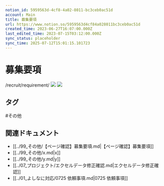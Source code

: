 ```yaml
---
notion_id: 5959563d-4cf8-4a02-8011-bc3ceb0ac51d
account: Main
title: 募集要項
url: https://www.notion.so/5959563d4cf84a028011bc3ceb0ac51d
created_time: 2023-06-27T16:07:00.000Z
last_edited_time: 2023-07-15T03:12:00.000Z
sync_status: placeholder
sync_time: 2025-07-12T15:01:15.101723
---
```

# 募集要項

/recruit/requirement/
![](https://prod-files-secure.s3.us-west-2.amazonaws.com/736adce6-a3a4-4a64-9f74-d9aa055c96d2/e887c58a-9af5-40ab-ac64-dffc2a5bf721/screencapture-localhost-3000-recruit-requirement-2023-07-15-11_53_30.png?X-Amz-Algorithm=AWS4-HMAC-SHA256&X-Amz-Content-Sha256=UNSIGNED-PAYLOAD&X-Amz-Credential=ASIAZI2LB466RCASQDHD%2F20250719%2Fus-west-2%2Fs3%2Faws4_request&X-Amz-Date=20250719T052228Z&X-Amz-Expires=3600&X-Amz-Security-Token=IQoJb3JpZ2luX2VjEIT%2F%2F%2F%2F%2F%2F%2F%2F%2F%2FwEaCXVzLXdlc3QtMiJIMEYCIQC%2FY6tqBAF1eFac38EDkf1XAzGnfOZQ%2BzAA%2FqDqJlYWTgIhAM0d1inCfVRLn5ApzizSGwSUdNOScA1o5a9nP6cZCSz1KogECJ3%2F%2F%2F%2F%2F%2F%2F%2F%2F%2FwEQABoMNjM3NDIzMTgzODA1IgwDMNstab%2FSl2VLOXgq3ANkWVSYr2Hwv61L3RfyWTIYyaGg3BLKqocavLEgRMxaO%2FOltBviOqpz2nZuE5yzCKkjz7hoWAenWJn4aq5vmpfZozPQntiFQYElDw4FObot6a8pb4vKuFIt4Elvc2ZK1FKzLGU3dwb3OCQO5LgtcXh%2BawFiNkJ8yL%2B9I5o%2Fwi9HhgUq4jwQGULa%2Fd2Iff5Dvgh%2FNUOkMD0hw6LxDHQ2LQutH8qY8%2F721UqZLx3aMdI69MRI%2BOHfNuCtp3grOk2bUUth8ugAEe0K7GT49fSfBw%2BxVnx%2BpfkB1qN%2Fex%2FdaR7v1a%2BmO3ifrCKupOZIeD%2FJNKVssmU%2Fg1bHHPGT4Cm0k%2FBIkvBpUIjHkxpGGg467LOYtZJp17%2BipJFUM%2FdLVhOudeAc0vqz6eeSzO7ecU6wD1XWUn5QjroWaqlPRn1A5DYu0LYNnrd99gO6Iu%2BYmuuiYdvs%2BoT2RvyqD32ngxRVCOXKNPeuarCs%2FZcDFza4233VP0ucBjkuezw77InNbVydq%2FAdFx%2Bs4ERygsy9bqi9iWSweDp70i534zN4LdKLmdYWfxRhCRrWcgNk%2Br17KNDMLr2Z9hm2PbUyM7m2MOb5O8eAu%2BFBg6w9tOhd1%2BUB2Zqvp6TLCY%2BIBwjmzMstzDCaquzDBjqkAQ4MS8EdlisvsS8M%2B02Bt65Wo17EZl21%2B4LN1tRqJ2hqo9AGEujQ4HTzXOngq1her%2BWtFCRLbd0pqUTgbRhRaGHWaZPRRaq7p3CE1j179ncK82vA0tXl%2BqnRnH3bZAWeF8h0HolYUX4XqkndVoXPRgpAxGIhBkPyr9qY5B6BUfodZQubMSAhchlKBKcQ4xj0skhTiK97VhZeas8GJWdDWmlnb0cO&X-Amz-Signature=4b534855c7716aab26154ebaac44bf1d8a444c5a949d74b35276d758d4aac657&X-Amz-SignedHeaders=host&x-amz-checksum-mode=ENABLED&x-id=GetObject)
![](https://prod-files-secure.s3.us-west-2.amazonaws.com/736adce6-a3a4-4a64-9f74-d9aa055c96d2/6c8465a5-491f-4fe6-b5a4-3b626418690a/screencapture-localhost-3000-recruit-requirement-2023-07-15-12_09_34.png?X-Amz-Algorithm=AWS4-HMAC-SHA256&X-Amz-Content-Sha256=UNSIGNED-PAYLOAD&X-Amz-Credential=ASIAZI2LB466RCASQDHD%2F20250719%2Fus-west-2%2Fs3%2Faws4_request&X-Amz-Date=20250719T052228Z&X-Amz-Expires=3600&X-Amz-Security-Token=IQoJb3JpZ2luX2VjEIT%2F%2F%2F%2F%2F%2F%2F%2F%2F%2FwEaCXVzLXdlc3QtMiJIMEYCIQC%2FY6tqBAF1eFac38EDkf1XAzGnfOZQ%2BzAA%2FqDqJlYWTgIhAM0d1inCfVRLn5ApzizSGwSUdNOScA1o5a9nP6cZCSz1KogECJ3%2F%2F%2F%2F%2F%2F%2F%2F%2F%2FwEQABoMNjM3NDIzMTgzODA1IgwDMNstab%2FSl2VLOXgq3ANkWVSYr2Hwv61L3RfyWTIYyaGg3BLKqocavLEgRMxaO%2FOltBviOqpz2nZuE5yzCKkjz7hoWAenWJn4aq5vmpfZozPQntiFQYElDw4FObot6a8pb4vKuFIt4Elvc2ZK1FKzLGU3dwb3OCQO5LgtcXh%2BawFiNkJ8yL%2B9I5o%2Fwi9HhgUq4jwQGULa%2Fd2Iff5Dvgh%2FNUOkMD0hw6LxDHQ2LQutH8qY8%2F721UqZLx3aMdI69MRI%2BOHfNuCtp3grOk2bUUth8ugAEe0K7GT49fSfBw%2BxVnx%2BpfkB1qN%2Fex%2FdaR7v1a%2BmO3ifrCKupOZIeD%2FJNKVssmU%2Fg1bHHPGT4Cm0k%2FBIkvBpUIjHkxpGGg467LOYtZJp17%2BipJFUM%2FdLVhOudeAc0vqz6eeSzO7ecU6wD1XWUn5QjroWaqlPRn1A5DYu0LYNnrd99gO6Iu%2BYmuuiYdvs%2BoT2RvyqD32ngxRVCOXKNPeuarCs%2FZcDFza4233VP0ucBjkuezw77InNbVydq%2FAdFx%2Bs4ERygsy9bqi9iWSweDp70i534zN4LdKLmdYWfxRhCRrWcgNk%2Br17KNDMLr2Z9hm2PbUyM7m2MOb5O8eAu%2BFBg6w9tOhd1%2BUB2Zqvp6TLCY%2BIBwjmzMstzDCaquzDBjqkAQ4MS8EdlisvsS8M%2B02Bt65Wo17EZl21%2B4LN1tRqJ2hqo9AGEujQ4HTzXOngq1her%2BWtFCRLbd0pqUTgbRhRaGHWaZPRRaq7p3CE1j179ncK82vA0tXl%2BqnRnH3bZAWeF8h0HolYUX4XqkndVoXPRgpAxGIhBkPyr9qY5B6BUfodZQubMSAhchlKBKcQ4xj0skhTiK97VhZeas8GJWdDWmlnb0cO&X-Amz-Signature=a3e684643f08ad9dddf199dcbae6392e4dbf1955918ee945a9081d8231d47042&X-Amz-SignedHeaders=host&x-amz-checksum-mode=ENABLED&x-id=GetObject)

## タグ

#その他 

## 関連ドキュメント

- [[../99_その他/【ページ確認】募集要項.md|【ページ確認】募集要項]]
- [[../99_その他/x.md|x]]
- [[../99_その他/y.md|y]]
- [[../07_プロジェクト/エクセルデータ修正確認.md|エクセルデータ修正確認]]
- [[../01_よしなに対応/0725 依頼事項.md|0725 依頼事項]]
